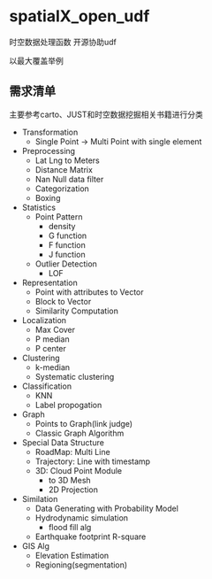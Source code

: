 # spatialX_open_udf
时空数据处理函数 开源协助udf

以最大覆盖举例

## 需求清单

主要参考carto、JUST和时空数据挖掘相关书籍进行分类

- Transformation
    - Single Point -> Multi Point with single element
- Preprocessing
    - Lat Lng to Meters
    - Distance Matrix
    - Nan Null data filter
    - Categorization
    - Boxing
- Statistics
    - Point Pattern
        - density
        - G function
        - F function
        - J function
    - Outlier Detection
        - LOF
- Representation
    - Point with attributes to Vector
    - Block to Vector
    - Similarity Computation
- Localization
    - Max Cover
    - P median
    - P center
- Clustering
    - k-median
    - Systematic clustering
- Classification
    - KNN
    - Label propogation
- Graph
    - Points to Graph(link judge)
    - Classic Graph Algorithm
- Special Data Structure
    - RoadMap: Multi Line 
    - Trajectory: Line with timestamp
    - 3D: Cloud Point Module
        - to 3D Mesh
        - 2D Projection
- Similation
    - Data Generating with Probability Model
    - Hydrodynamic simulation
        - flood fill alg
    - Earthquake footprint R-square
- GIS Alg
    - Elevation Estimation
    - Regioning(segmentation)

